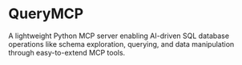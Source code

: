 # QueryMCP
A lightweight Python MCP server enabling AI-driven SQL database operations like schema exploration, querying, and data manipulation through easy-to-extend MCP tools.
